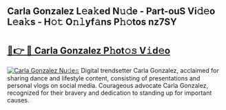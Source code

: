 ## Carla Gonzalez L𝚎a𝚔ed N𝚞𝚍e - Part-ouS Vi𝚍𝚎o L𝚎a𝚔s - H𝚘𝚝 O𝚗𝚕yf𝚊ns P𝚑𝚘tos nz7SY

# <h2><a href="http://kfc0nl.oniu.top/?m=Carla+Gonzalez">🔗👉 🔴 Carla Gonzalez P𝚑ot𝚘𝚜 V𝚒d𝚎o</a></h2>

[![Carla Gonzalez Nu𝚍e𝚜](https://i.imgur.com/0qMVB7G.gif)](http://kfc0nl.oniu.top/?m=Carla+Gonzalez)
Digital trendsetter Carla Gonzalez, acclaimed for sharing dance and lifestyle content, consisting of presentations and personal vlogs on social media. Courageous advocate Carla Gonzalez, recognized for their bravery and dedication to standing up for important causes.  
